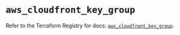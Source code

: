 # `aws_cloudfront_key_group`

Refer to the Terraform Registry for docs: [`aws_cloudfront_key_group`](https://registry.terraform.io/providers/hashicorp/aws/6.0.0/docs/resources/cloudfront_key_group).
